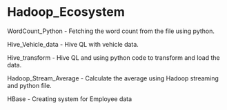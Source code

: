 # Hadoop_Ecosystem

WordCount_Python - Fetching the word count from the file using python.

Hive_Vehicle_data - Hive QL with vehicle data.

Hive_transform - Hive QL and using python code to transform and load the data.

Hadoop_Stream_Average - Calculate the average using Hadoop streaming and python file.

HBase - Creating system for Employee data
